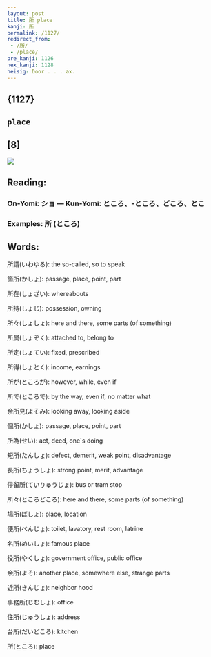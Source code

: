 ```yaml
---
layout: post
title: 所 place
kanji: 所
permalink: /1127/
redirect_from:
 - /所/
 - /place/
pre_kanji: 1126
nex_kanji: 1128
heisig: Door . . . ax.
---
```


## {1127}

## `place`

## [8]

<div class="stroke"><img src="E68980.png" /></div>

## Reading:

### On-Yomi: ショ &mdash; Kun-Yomi: ところ、-ところ、どころ、とこ

### Examples: 所 (ところ)

## Words:

所謂(いわゆる): the so-called, so to speak

箇所(かしょ): passage, place, point, part

所在(しょざい): whereabouts

所持(しょじ): possession, owning

所々(しょしょ): here and there, some parts (of something)

所属(しょぞく): attached to, belong to

所定(しょてい): fixed, prescribed

所得(しょとく): income, earnings

所が(ところが): however, while, even if

所で(ところで): by the way, even if, no matter what

余所見(よそみ): looking away, looking aside

個所(かしょ): passage, place, point, part

所為(せい): act, deed, one´s doing

短所(たんしょ): defect, demerit, weak point, disadvantage

長所(ちょうしょ): strong point, merit, advantage

停留所(ていりゅうじょ): bus or tram stop

所々(ところどころ): here and there, some parts (of something)

場所(ばしょ): place, location

便所(べんじょ): toilet, lavatory, rest room, latrine

名所(めいしょ): famous place

役所(やくしょ): government office, public office

余所(よそ): another place, somewhere else, strange parts

近所(きんじょ): neighbor hood

事務所(じむしょ): office

住所(じゅうしょ): address

台所(だいどころ): kitchen

所(ところ): place

